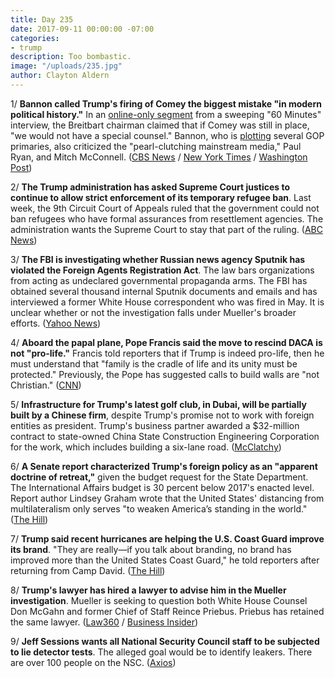 ```yaml
---
title: Day 235
date: 2017-09-11 00:00:00 -07:00
categories:
- trump
description: Too bombastic.
image: "/uploads/235.jpg"
author: Clayton Aldern
---
```


1/ **Bannon called Trump's firing of Comey the biggest mistake "in modern political history."** In an [online-only segment](https://www.cbsnews.com/news/steve-bannon-more-from-60-minutes/) from a sweeping "60 Minutes" interview, the Breitbart chairman claimed that if Comey was still in place, "we would not have a special counsel." Bannon, who is [plotting](http://www.politico.com/story/2017/09/10/bannon-gop-primaries-mcconnell-trump-242522) several GOP primaries, also criticized the "pearl-clutching mainstream media," Paul Ryan, and Mitch McConnell. ([CBS News](https://www.cbsnews.com/news/steve-bannon-more-from-60-minutes/) / [New York Times](https://www.nytimes.com/2017/09/10/us/politics/steve-bannon-60-minutes-interview.html) / [Washington Post](https://www.washingtonpost.com/news/morning-mix/wp/2017/09/11/bannon-trump-firing-of-comey-was-the-biggest-mistake-in-modern-political-history/?utm_term=.6d9fd1113c05))

2/ **The Trump administration has asked Supreme Court justices to continue to allow strict enforcement of its temporary refugee ban**. Last week, the 9th Circuit Court of Appeals ruled that the government could not ban refugees who have formal assurances from resettlement agencies. The administration wants the Supreme Court to stay that part of the ruling. ([ABC News](http://abcnews.go.com/Politics/wireStory/trump-administration-appeals-supreme-court-refugee-ban-49768994))

3/ **The FBI is investigating whether Russian news agency Sputnik has violated the Foreign Agents Registration Act**. The law bars organizations from acting as undeclared governmental propaganda arms. The FBI has obtained several thousand internal Sputnik documents and emails and has interviewed a former White House correspondent who was fired in May. It is unclear whether or not the investigation falls under Mueller's broader efforts. ([Yahoo News](https://www.yahoo.com/amphtml/news/sputnik-russian-news-agency-investigation-fbi-090024231.html))

4/ **Aboard the papal plane, Pope Francis said the move to rescind DACA is not "pro-life."** Francis told reporters that if Trump is indeed pro-life, then he must understand that "family is the cradle of life and its unity must be protected." Previously, the Pope has suggested calls to build walls are "not Christian." ([CNN](http://www.cnn.com/2017/09/11/politics/pope-daca-trump/index.html))

5/ **Infrastructure for Trump's latest golf club, in Dubai, will be partially built by a Chinese firm**, despite Trump's promise not to work with foreign entities as president. Trump's business partner awarded a $32-million contract to state-owned China State Construction Engineering Corporation for the work, which includes building a six-lane road. ([McClatchy](http://www.mcclatchydc.com/news/politics-government/white-house/article172443417.html))

6/ **A Senate report characterized Trump's foreign policy as an "apparent doctrine of retreat,"** given the budget request for the State Department. The International Affairs budget is 30 percent below 2017's enacted level. Report author Lindsey Graham wrote that the United States' distancing from multilateralism only serves "to weaken America’s standing in the world." ([The Hill](http://thehill.com/policy/defense/350055-senate-report-slams-trump-foreign-policy-as-apparent-doctrine-of-retreat))

7/ **Trump said recent hurricanes are helping the U.S. Coast Guard improve its brand**. "They are really—if you talk about branding, no brand has improved more than the United States Coast Guard," he told reporters after returning from Camp David. ([The Hill](http://thehill.com/homenews/administration/350013-trump-hurricanes-are-helping-the-coast-guard-improve-its-brand))

8/ **Trump's lawyer has hired a lawyer to advise him in the Mueller investigation**. Mueller is seeking to question both White House Counsel Don McGahn and former Chief of Staff Reince Priebus. Priebus has retained the same lawyer. ([Law360](https://www.law360.com/articles/937051/exclusive-priebus-mcgahn-hire-quinn-emanuel-in-mueller-probe) / [Business Insider](http://www.businessinsider.com/priebus-mcgahn-lawyer-mueller-trump-investigation-2017-9))

9/ **Jeff Sessions wants all National Security Council staff to be subjected to lie detector tests**. The alleged goal would be to identify leakers. There are over 100 people on the NSC. ([Axios](https://www.axios.com/scoop-jeff-sessions-lie-detector-idea-2483756611.html))
